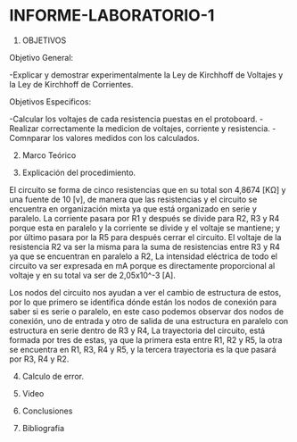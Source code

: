 # INFORME-LABORATORIO-1
1) OBJETIVOS

Objetivo General: 

-Explicar y demostrar experimentalmente la Ley de Kirchhoff de Voltajes y la Ley de Kirchhoff de Corrientes.

Objetivos Especificos:

-Calcular los voltajes de cada resistencia puestas en el protoboard.
-Realizar correctamente la medicion de voltajes, corriente y resistencia.
-Comnparar los valores medidos con los calculados.

2) Marco Teórico

3) Explicación del procedimiento.

El circuito se forma de cinco resistencias que en su total son 4,8674 [KΩ] y una fuente de 10 [v], de manera que las resistencias y el circuito se encuentra en organización mixta ya que está organizado en serie y paralelo. La corriente pasara por R1 y después se divide para R2, R3 y R4 porque esta en paralelo y la corriente se divide y el voltaje se mantiene; y por último pasara por la R5 para después cerrar el circuito. El voltaje de la resistencia R2 va ser la misma para la suma de resistencias entre R3 y R4 ya que se encuentran en paralelo a R2, La intensidad eléctrica de todo el circuito va ser expresada en mA porque es directamente proporcional al voltaje y en su total va ser de 2,05x10^-3 [A].

Los nodos del circuito nos ayudan a ver el cambio de estructura de estos, por lo que primero  se identifica dónde están los nodos de conexión para saber si es serie o paralelo, en este caso podemos observar dos nodos de conexión, uno de entrada y otro de salida de una estructura en paralelo con estructura en serie dentro de R3 y R4, La trayectoria del circuito, está formada por tres de estas, ya que la primera esta entre R1, R2 y R5, la otra se encuentra en R1, R3, R4 y R5, y la tercera trayectoria es la que pasará por R3, R4 y R2.

4) Calculo de error.

5) Video

6) Conclusiones

7) Bibliografia


